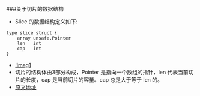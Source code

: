 ###关于切片的数据结构
* Slice 的数据结构定义如下:
```
type slice struct {
	array unsafe.Pointer
	len   int
	cap   int
}
```
* [!imag1](https://img.halfrost.com/Blog/ArticleImage/57_2.png)
* 切片的结构体由3部分构成，Pointer 是指向一个数组的指针，len 代表当前切片的长度，cap 是当前切片的容量。cap 总是大于等于 len 的。
* [原文地址](https://halfrost.com/go_slice/#:~:text=%E6%B7%B1%E5%85%A5%E8%A7%A3%E6%9E%90%20Go%20%E4%B8%AD%20Slice%20%E5%BA%95%E5%B1%82%E5%AE%9E%E7%8E%B0%201%20%E4%B8%80.%20%E5%88%87%E7%89%87%E5%92%8C%E6%95%B0%E7%BB%84,...%205%20%E4%BA%94.%20%E5%88%87%E7%89%87%E6%8B%B7%E8%B4%9D%20Slice%20%E4%B8%AD%E6%8B%B7%E8%B4%9D%E6%96%B9%E6%B3%95%E6%9C%892%E4%B8%AA%E3%80%82%20Go%20)
